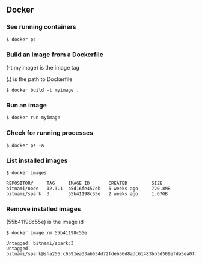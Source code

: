 ## Docker

### See running containers

`$ docker ps`

### Build an image from a Dockerfile

(-t myimage) is the image tag

(.) is the path to Dockerfile

```
$ docker build -t myimage .
```

### Run an image

```
$ docker run myimage
```

### Check for running processes

```
$ docker ps -a
```

### List installed images

```
$ docker images

REPOSITORY     TAG     IMAGE ID       CREATED         SIZE
bitnami/node   12.3.1  b5d16fe457eb   5 weeks ago     720.8MB
bitnami/spark  3       55b41198c55e   2 weeks ago     1.67GB
```

### Remove installed images

(55b41198c55e) is the image id

```
$ docker image rm 55b41198c55e

Untagged: bitnami/spark:3
Untagged: bitnami/spark@sha256:c6591ea33ab634d72fdeb56d8adc61483bb3d509efda5ea0fd4fbc4458fbc9e1
```
